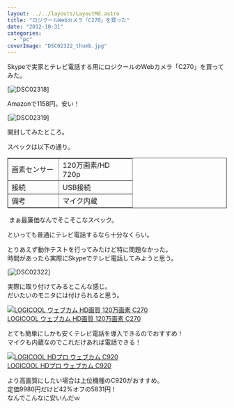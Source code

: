 ```yaml
---
layout: ../../layouts/LayoutMd.astro
title: "ロジクールWebカメラ「C270」を買った"
date: "2012-10-31"
categories: 
  - "pc"
coverImage: "DSC02322_thumb.jpg"
---
```


Skypeで実家とテレビ電話する用にロジクールのWebカメラ「C270」を買ってみた。

[![DSC02318](/archive/images/DSC02318_thumb.jpg "DSC02318")]

Amazonで1158円。安い！

[![DSC02319](/archive/images/DSC02319_thumb.jpg "DSC02319")]

開封してみたところ。

スペックは以下の通り。

<table width="252" border="1" cellspacing="0" cellpadding="0"><colgroup><col width="100"> <col width="152"> </colgroup><tbody><tr><td width="100" height="18">画素センサー</td><td width="152">120万画素/HD 720p</td></tr><tr><td height="18">接続</td><td>USB接続</td></tr><tr><td height="18">備考</td><td>マイク内蔵</td></tr></tbody></table>

 まぁ最廉価なんでそこそこなスペック。

といっても普通にテレビ電話するなら十分なくらい。

とりあえず動作テストを行ってみたけど特に問題なかった。  
時間があったら実際にSkypeでテレビ電話してみようと思う。

[![DSC02322](/archive/images/DSC02322_thumb.jpg "DSC02322")]

実際に取り付けてみるとこんな感じ。  
だいたいのモニタには付けられると思う。

[![LOGICOOL ウェブカム HD画質 120万画素 C270](/archive/images/41RhjwRYBAL._SL160_.jpg)  
LOGICOOL ウェブカム HD画質 120万画素 C270  
](https://www.amazon.co.jp/exec/obidos/ASIN/B003YUB660/mizuka123-22/ref=nosim)

とても簡単にしかも安くテレビ電話を導入できるのでおすすめ！  
マイクも内蔵なのでこれだけあれば電話できる！

[![LOGICOOL HDプロ ウェブカム C920](/archive/images/41G0KGxd69L._SL160_.jpg)  
LOGICOOL HDプロ ウェブカム C920  
](https://www.amazon.co.jp/exec/obidos/ASIN/B006NTPLJW/mizuka123-22/ref=nosim)

より高画質にしたい場合は上位機種のC920がおすすめ。  
定価9980円だけど42%オフの5831円！  
なんでこんなに安いんだｗ
